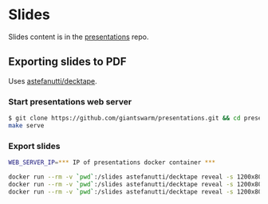 # Slides

Slides content is in the [presentations](https://github.com/giantswarm/presentations/tree/master/content/operators-workshop) repo.

## Exporting slides to PDF

Uses [astefanutti/decktape](https://github.com/astefanutti/decktape).

### Start presentations web server

```bash
$ git clone https://github.com/giantswarm/presentations.git && cd presentations
make serve
```

### Export slides

```bash
WEB_SERVER_IP=*** IP of presentations docker container ***

docker run --rm -v `pwd`:/slides astefanutti/decktape reveal -s 1200x800 http://${WEB_SERVER_IP}:8000/operators-workshop/00-Operators-CRDs /slides/00-Operators-CRDs.pdf
docker run --rm -v `pwd`:/slides astefanutti/decktape reveal -s 1200x800 http://${WEB_SERVER_IP}:8000/operators-workshop/01-Exercise1-REST-API /slides/01-Exercise1-REST-API.pdf
docker run --rm -v `pwd`:/slides astefanutti/decktape reveal -s 1200x800 http://${WEB_SERVER_IP}:8000/operators-workshop/02-Exercise-2-client-go /slides/02-Exercise-2-client-go.pdf
```
